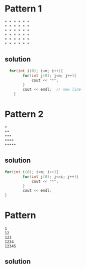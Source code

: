 # Pattern 1
```
* * * * * *
* * * * * *
* * * * * *
* * * * * *
* * * * * *
* * * * * *
```

## solution
```c
  for(int i(0); i<n; i++){
        for(int j(0); j<n; j++){
            cout << "*";
        }
        cout << endl;  // new line
    }
```

# Pattern 2
```
*
**
***
****
*****
```

## solution
```c
for(int i(0); i<n; i++){
        for(int j(0); j<=i; j++){
            cout << "*"; 
        }
        cout << endl;
}
```

# Pattern
```
1
12
123
1234
12345
```

## solution
```c

```
